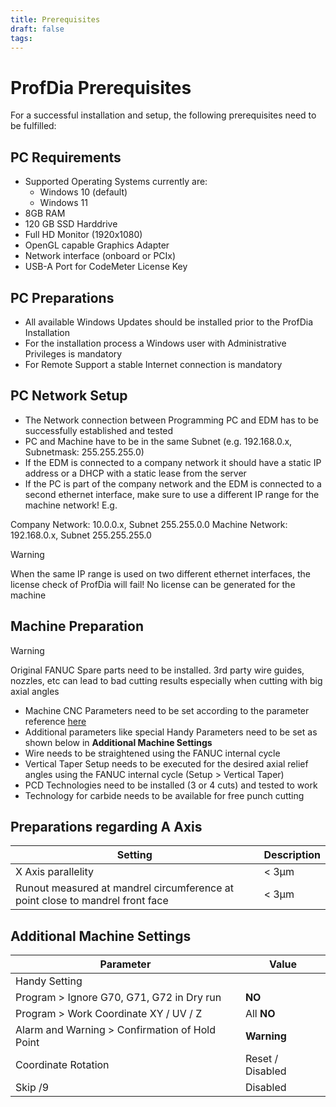 ```yaml
---
title: Prerequisites
draft: false
tags:
---
```


# ProfDia Prerequisites

For a successful installation and setup, the following prerequisites need to be fulfilled:

## PC Requirements
- Supported Operating Systems currently are: 
    - Windows 10 (default)
    - Windows 11
- 8GB RAM
- 120 GB SSD Harddrive
- Full HD Monitor (1920x1080)
- OpenGL capable Graphics Adapter
- Network interface (onboard or PCIx)
- USB-A Port for CodeMeter License Key

## PC Preparations

- All available Windows Updates should be installed prior to the ProfDia Installation
- For the installation process a Windows user with Administrative Privileges is mandatory
- For Remote Support a stable Internet connection is mandatory

## PC Network Setup

- The Network connection between Programming PC and EDM has to be successfully established and tested
- PC and Machine have to be in the same Subnet (e.g. 192.168.0.x, Subnetmask: 255.255.255.0)
- If the EDM is connected to a company network it should have a static IP address or a DHCP with a static lease from the server
- If the PC is part of the company network and the EDM is connected to a second ethernet interface, make sure to use a different IP range for the machine network! E.g. 

Company Network: 10.0.0.x, Subnet 255.255.0.0
Machine Network: 192.168.0.x, Subnet 255.255.255.0

> [!warning] 
> When the same IP range is used on two different ethernet interfaces, the license check of ProfDia will fail!
> No license can be generated for the machine


## Machine Preparation

> [!warning] 
> Original FANUC Spare parts need to be installed. 3rd party wire guides, nozzles, etc can lead to bad cutting results especially when cutting with big axial angles

- Machine CNC Parameters need to be set according to the parameter reference [here](Fanuc%20Parameter%20Setup.md)
- Additional parameters like special Handy Parameters need to be set as shown below in **Additional Machine Settings**
- Wire needs to be straightened using the FANUC internal cycle
- Vertical Taper Setup needs to be executed for the desired axial relief angles using the FANUC internal cycle (Setup > Vertical Taper)
- PCD Technologies need to be installed (3 or 4 cuts) and tested to work
- Technology for carbide needs to be available for free punch cutting


## Preparations regarding A Axis

| Setting | Description |
| --- | --- | 
| X Axis parallelity  | < 3µm |
| Runout measured at mandrel circumference at point close to mandrel front face | < 3µm | 

## Additional Machine Settings

| Parameter | Value |
| --- | --- |
| Handy Setting ||
| Program  > Ignore G70, G71, G72 in Dry run | **NO** |
| Program > Work Coordinate XY / UV / Z | All **NO** |
| Alarm and Warning > Confirmation of Hold Point | **Warning** |
| Coordinate Rotation | Reset / Disabled |
| Skip /9 | Disabled |
